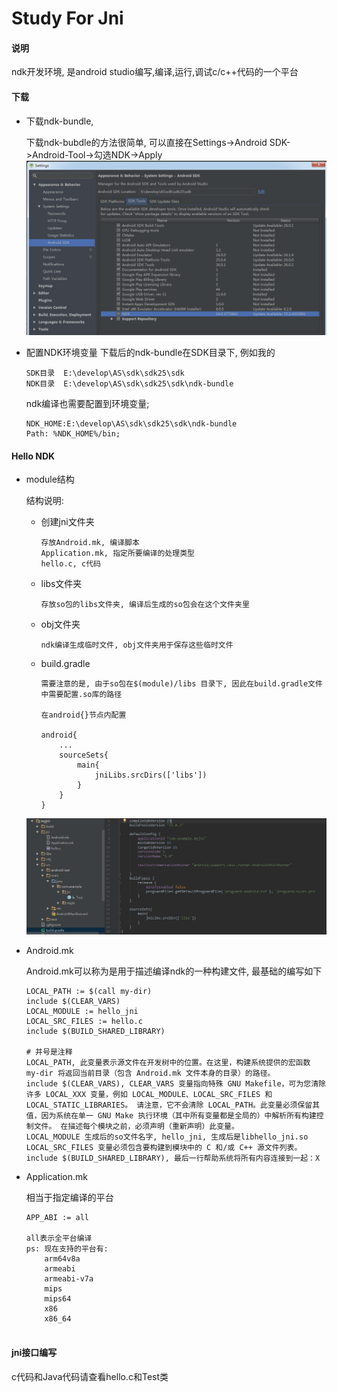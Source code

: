 # Study For Jni

#### 说明

ndk开发环境, 是android studio编写,编译,运行,调试c/c++代码的一个平台

#### 下载

* 下载ndk-bundle, 

    下载ndk-bubdle的方法很简单, 可以直接在Settings->Android SDK->Android-Tool->勾选NDK->Apply
    ![image](https://raw.githubusercontent.com/sinsyet/WebRTCForStudy/master/img/ndkstudy/install_ndk.png)
    
* 配置NDK环境变量
    下载后的ndk-bundle在SDK目录下, 例如我的
    ```
    SDK目录  E:\develop\AS\sdk\sdk25\sdk
    NDK目录  E:\develop\AS\sdk\sdk25\sdk\ndk-bundle
    ```
    ndk编译也需要配置到环境变量;
    ```
    NDK_HOME:E:\develop\AS\sdk\sdk25\sdk\ndk-bundle
    Path: %NDK_HOME%/bin;
    ```

#### Hello NDK

* module结构

    结构说明:
    
    - 创建jni文件夹
        ```
        存放Android.mk, 编译脚本 
        Application.mk, 指定所要编译的处理类型
        hello.c, c代码
        ```
    - libs文件夹
        ```
        存放so包的libs文件夹, 编译后生成的so包会在这个文件夹里
        ```
    - obj文件夹
        ```
        ndk编译生成临时文件, obj文件夹用于保存这些临时文件
        ```
    - build.gradle
        ```
        需要注意的是, 由于so包在$(module)/libs 目录下, 因此在build.gradle文件中需要配置.so库的路径
        
        在android{}节点内配置
        
        android{
            ...
            sourceSets{
                main{
                    jniLibs.srcDirs(['libs'])
                }
            }
        }
        ```
    ![image](https://raw.githubusercontent.com/sinsyet/WebRTCForStudy/master/img/ndkstudy/ndk_module_structure.png)

* Android.mk

    Android.mk可以称为是用于描述编译ndk的一种构建文件, 最基础的编写如下
    ```
    LOCAL_PATH := $(call my-dir)
    include $(CLEAR_VARS)
    LOCAL_MODULE := hello_jni
    LOCAL_SRC_FILES := hello.c
    include $(BUILD_SHARED_LIBRARY)
    
    # 井号是注释
    LOCAL_PATH, 此变量表示源文件在开发树中的位置。在这里，构建系统提供的宏函数 my-dir 将返回当前目录（包含 Android.mk 文件本身的目录）的路径。
    include $(CLEAR_VARS), CLEAR_VARS 变量指向特殊 GNU Makefile，可为您清除许多 LOCAL_XXX 变量，例如 LOCAL_MODULE、LOCAL_SRC_FILES 和 LOCAL_STATIC_LIBRARIES。 请注意，它不会清除 LOCAL_PATH。此变量必须保留其值，因为系统在单一 GNU Make 执行环境（其中所有变量都是全局的）中解析所有构建控制文件。 在描述每个模块之前，必须声明（重新声明）此变量。
    LOCAL_MODULE 生成后的so文件名字, hello_jni, 生成后是libhello_jni.so
    LOCAL_SRC_FILES 变量必须包含要构建到模块中的 C 和/或 C++ 源文件列表。
    include $(BUILD_SHARED_LIBRARY), 最后一行帮助系统将所有内容连接到一起：X
    ```

* Application.mk

    相当于指定编译的平台
    ```
    APP_ABI := all
    
    all表示全平台编译
    ps: 现在支持的平台有:
        arm64v8a
        armeabi
        armeabi-v7a
        mips
        mips64
        x86
        x86_64
        
    ```

#### jni接口编写

c代码和Java代码请查看hello.c和Test类